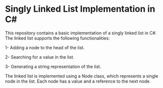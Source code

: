 # Singly Linked List Implementation in C#

This repository contains a basic implementation of a singly linked list in C#. The linked list supports the following functionalities:

1- Adding a node to the head of the list.

2- Searching for a value in the list.

3- Generating a string representation of the list.

The linked list is implemented using a Node class, which represents a single node in the list. Each node has a value and a reference to the next node.